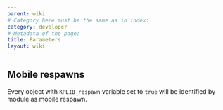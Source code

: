 ```yaml
---
parent: wiki
# Category here must be the same as in index:
category: developer
# Metadata of the page:
title: Parameters
layout: wiki
---
```


## Mobile respawns

Every object with `KPLIB_respawn` variable set to `true` will be identified by module as mobile respawn.
